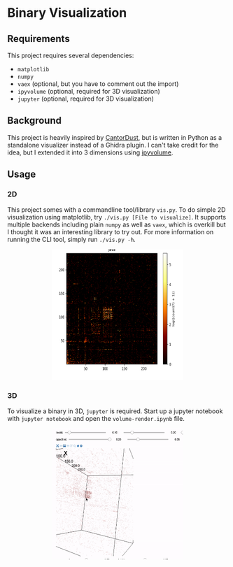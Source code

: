 # Binary Visualization

## Requirements
This project requires several dependencies:
- `matplotlib`
- `numpy`
- `vaex` (optional, but you have to comment out the import)
- `ipyvolume` (optional, required for 3D visualization)
- `jupyter` (optional, required for 3D visualization)

## Background
This project is heavily inspired by [CantorDust](https://github.com/Battelle/cantordust), but is written in Python as a standalone visualizer instead of a Ghidra plugin. I can't take credit for the idea, but I extended it into 3 dimensions using [ipyvolume](https://ipyvolume.readthedocs.io/en/latest/). 

## Usage
### 2D
This project somes with a commandline tool/library `vis.py`. To do simple 2D visualization using matplotlib, try `./vis.py [File to visualize]`. It supports multiple backends including plain `numpy` as well as `vaex`, which is overkill but I thought it was an interesting library to try out. For more information on running the CLI tool, simply run `./vis.py -h`. 
<p align="center">
  <img width=300 height=300 alt="Placeholder for 2d img" src="https://github.com/WilliamASumner/bin-vis/blob/main/rsrc/usr_bin_java.png?raw=true" />
</p>



### 3D
To visualize a binary in 3D, `jupyter` is required. Start up a jupyter notebook with `jupyter notebook` and open the `volume-render.ipynb` file.
<p align="center">
  <img width=300 height=300 alt="Placeholder for 3d img" src="https://github.com/WilliamASumner/bin-vis/blob/main/rsrc/output.gif" />
</p>

